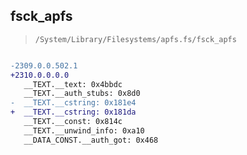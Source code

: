 ## fsck_apfs

> `/System/Library/Filesystems/apfs.fs/fsck_apfs`

```diff

-2309.0.0.502.1
+2310.0.0.0.0
   __TEXT.__text: 0x4bbdc
   __TEXT.__auth_stubs: 0x8d0
-  __TEXT.__cstring: 0x181e4
+  __TEXT.__cstring: 0x181da
   __TEXT.__const: 0x814c
   __TEXT.__unwind_info: 0xa10
   __DATA_CONST.__auth_got: 0x468

```
